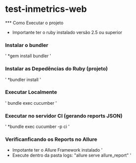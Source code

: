 # test-inmetrics-web

*** Como Executar o projeto
* Importante ter o ruby instalado versão 2.5 ou superior

### Instalar o bundler
'
*gem install bundler
'

### Instalar as Depedências do Ruby (projeto)
'
*bundler install
'

### Executar Localmente
'
bundle exec cucumber
'

### Executar no servidor CI (gerando reports JSON)
'
*bundle exec cucumber -p ci
'

### Verificanficando os Reports no Allure
* Impotante ter o Allure Framework instalado
'
* Execute dentro da pasta logs: "allure serve allure_report"
'
